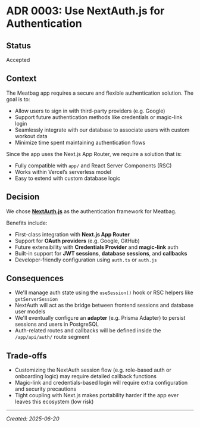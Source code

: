 # ADR 0003: Use NextAuth.js for Authentication

## Status

Accepted

## Context

The Meatbag app requires a secure and flexible authentication solution. The goal is to:

- Allow users to sign in with third-party providers (e.g. Google)
- Support future authentication methods like credentials or magic-link login
- Seamlessly integrate with our database to associate users with custom workout data
- Minimize time spent maintaining authentication flows

Since the app uses the Next.js App Router, we require a solution that is:

- Fully compatible with `app/` and React Server Components (RSC)
- Works within Vercel’s serverless model
- Easy to extend with custom database logic

## Decision

We chose **[NextAuth.js](https://next-auth.js.org/)** as the authentication framework for Meatbag.

Benefits include:

- First-class integration with **Next.js App Router**
- Support for **OAuth providers** (e.g. Google, GitHub)
- Future extensibility with **Credentials Provider** and **magic-link** auth
- Built-in support for **JWT sessions**, **database sessions**, and **callbacks**
- Developer-friendly configuration using `auth.ts` or `auth.js`

## Consequences

- We'll manage auth state using the `useSession()` hook or RSC helpers like `getServerSession`
- NextAuth will act as the bridge between frontend sessions and database user models
- We'll eventually configure an **adapter** (e.g. Prisma Adapter) to persist sessions and users in PostgreSQL
- Auth-related routes and callbacks will be defined inside the `/app/api/auth/` route segment

## Trade-offs

- Customizing the NextAuth session flow (e.g. role-based auth or onboarding logic) may require detailed callback functions
- Magic-link and credentials-based login will require extra configuration and security precautions
- Tight coupling with Next.js makes portability harder if the app ever leaves this ecosystem (low risk)

---

_Created: 2025-06-20_
